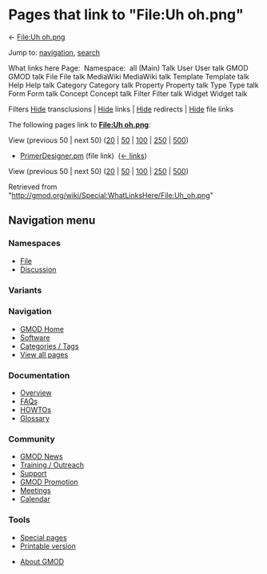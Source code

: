 <div id="mw-page-base" class="noprint">

</div>

<div id="mw-head-base" class="noprint">

</div>

<div id="content" class="mw-body" role="main">

<span id="top"></span>

<div id="mw-js-message" style="display:none;">

</div>



# <span dir="auto">Pages that link to "File:Uh oh.png"</span>

<div id="bodyContent">

<div id="contentSub">

← [File:Uh oh.png](/wiki/File:Uh_oh.png "File:Uh oh.png")

</div>

<div id="jump-to-nav" class="mw-jump">

Jump to: [navigation](#mw-navigation), [search](#p-search)

</div>

<div id="mw-content-text">

What links here Page:  Namespace:  all (Main) Talk User User talk GMOD
GMOD talk File File talk MediaWiki MediaWiki talk Template Template talk
Help Help talk Category Category talk Property Property talk Type Type
talk Form Form talk Concept Concept talk Filter Filter talk Widget
Widget talk

Filters
[Hide](/mediawiki/index.php?title=Special:WhatLinksHere/File:Uh_oh.png&hidetrans=1 "Special:WhatLinksHere/File:Uh oh.png")
transclusions \|
[Hide](/mediawiki/index.php?title=Special:WhatLinksHere/File:Uh_oh.png&hidelinks=1 "Special:WhatLinksHere/File:Uh oh.png")
links \|
[Hide](/mediawiki/index.php?title=Special:WhatLinksHere/File:Uh_oh.png&hideredirs=1 "Special:WhatLinksHere/File:Uh oh.png")
redirects \|
[Hide](/mediawiki/index.php?title=Special:WhatLinksHere/File:Uh_oh.png&hideimages=1 "Special:WhatLinksHere/File:Uh oh.png")
file links

The following pages link to **[File:Uh
oh.png](/wiki/File:Uh_oh.png "File:Uh oh.png")**:

View (previous 50 \| next 50)
([20](/mediawiki/index.php?title=Special:WhatLinksHere/File:Uh_oh.png&limit=20 "Special:WhatLinksHere/File:Uh oh.png")
\|
[50](/mediawiki/index.php?title=Special:WhatLinksHere/File:Uh_oh.png&limit=50 "Special:WhatLinksHere/File:Uh oh.png")
\|
[100](/mediawiki/index.php?title=Special:WhatLinksHere/File:Uh_oh.png&limit=100 "Special:WhatLinksHere/File:Uh oh.png")
\|
[250](/mediawiki/index.php?title=Special:WhatLinksHere/File:Uh_oh.png&limit=250 "Special:WhatLinksHere/File:Uh oh.png")
\|
[500](/mediawiki/index.php?title=Special:WhatLinksHere/File:Uh_oh.png&limit=500 "Special:WhatLinksHere/File:Uh oh.png"))

- [PrimerDesigner.pm](/wiki/PrimerDesigner.pm "PrimerDesigner.pm") (file
  link) ‎ <span class="mw-whatlinkshere-tools">([←
  links](/mediawiki/index.php?title=Special:WhatLinksHere&target=PrimerDesigner.pm "Special:WhatLinksHere"))</span>

View (previous 50 \| next 50)
([20](/mediawiki/index.php?title=Special:WhatLinksHere/File:Uh_oh.png&limit=20 "Special:WhatLinksHere/File:Uh oh.png")
\|
[50](/mediawiki/index.php?title=Special:WhatLinksHere/File:Uh_oh.png&limit=50 "Special:WhatLinksHere/File:Uh oh.png")
\|
[100](/mediawiki/index.php?title=Special:WhatLinksHere/File:Uh_oh.png&limit=100 "Special:WhatLinksHere/File:Uh oh.png")
\|
[250](/mediawiki/index.php?title=Special:WhatLinksHere/File:Uh_oh.png&limit=250 "Special:WhatLinksHere/File:Uh oh.png")
\|
[500](/mediawiki/index.php?title=Special:WhatLinksHere/File:Uh_oh.png&limit=500 "Special:WhatLinksHere/File:Uh oh.png"))

</div>

<div class="printfooter">

Retrieved from
"<http://gmod.org/wiki/Special:WhatLinksHere/File:Uh_oh.png>"

</div>

<div id="catlinks" class="catlinks catlinks-allhidden">

</div>

<div class="visualClear">

</div>

</div>

</div>

<div id="mw-navigation">

## Navigation menu

<div id="mw-head">



<div id="left-navigation">

<div id="p-namespaces" class="vectorTabs" role="navigation"
aria-labelledby="p-namespaces-label">

### Namespaces

- <span id="ca-nstab-image"><a href="/wiki/File:Uh_oh.png" accesskey="c"
  title="View the file page [c]">File</a></span>
- <span id="ca-talk"><a
  href="/mediawiki/index.php?title=File_talk:Uh_oh.png&amp;action=edit&amp;redlink=1"
  accesskey="t"
  title="Discussion about the content page [t]">Discussion</a></span>

</div>

<div id="p-variants" class="vectorMenu emptyPortlet" role="navigation"
aria-labelledby="p-variants-label">

### 

### Variants[](#)

<div class="menu">

</div>

</div>

</div>

<div id="right-navigation">





</div>



</div>

</div>

</div>

<div id="mw-panel">

<div id="p-logo" role="banner">

<a href="/wiki/Main_Page"
style="background-image: url(http://gmod.org/images/GMOD-cogs.png);"
title="Visit the main page"></a>

</div>

<div id="p-Navigation" class="portal" role="navigation"
aria-labelledby="p-Navigation-label">

### Navigation

<div class="body">

- <span id="n-GMOD-Home">[GMOD Home](/wiki/Main_Page)</span>
- <span id="n-Software">[Software](/wiki/GMOD_Components)</span>
- <span id="n-Categories-.2F-Tags">[Categories /
  Tags](/wiki/Categories)</span>
- <span id="n-View-all-pages">[View all
  pages](/wiki/Special:AllPages)</span>

</div>

</div>

<div id="p-Documentation" class="portal" role="navigation"
aria-labelledby="p-Documentation-label">

### Documentation

<div class="body">

- <span id="n-Overview">[Overview](/wiki/Overview)</span>
- <span id="n-FAQs">[FAQs](/wiki/Category:FAQ)</span>
- <span id="n-HOWTOs">[HOWTOs](/wiki/Category:HOWTO)</span>
- <span id="n-Glossary">[Glossary](/wiki/Glossary)</span>

</div>

</div>

<div id="p-Community" class="portal" role="navigation"
aria-labelledby="p-Community-label">

### Community

<div class="body">

- <span id="n-GMOD-News">[GMOD News](/wiki/GMOD_News)</span>
- <span id="n-Training-.2F-Outreach">[Training /
  Outreach](/wiki/Training_and_Outreach)</span>
- <span id="n-Support">[Support](/wiki/Support)</span>
- <span id="n-GMOD-Promotion">[GMOD
  Promotion](/wiki/GMOD_Promotion)</span>
- <span id="n-Meetings">[Meetings](/wiki/Meetings)</span>
- <span id="n-Calendar">[Calendar](/wiki/Calendar)</span>

</div>

</div>

<div id="p-tb" class="portal" role="navigation"
aria-labelledby="p-tb-label">

### Tools

<div class="body">

- <span id="t-specialpages"><a href="/wiki/Special:SpecialPages" accesskey="q"
  title="A list of all special pages [q]">Special pages</a></span>
- <span id="t-print"><a
  href="/mediawiki/index.php?title=Special:WhatLinksHere/File:Uh_oh.png&amp;printable=yes"
  rel="alternate" accesskey="p"
  title="Printable version of this page [p]">Printable version</a></span>

</div>

</div>

</div>

</div>

<div id="footer" role="contentinfo">

- <span id="footer-places-about">[About
  GMOD](/wiki/GMOD:About "GMOD:About")</span>

<!-- -->






</div>
